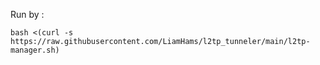 Run by :

  ``bash <(curl -s https://raw.githubusercontent.com/LiamHams/l2tp_tunneler/main/l2tp-manager.sh)``
